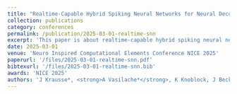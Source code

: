 ```yaml
---
title: "Realtime-Capable Hybrid Spiking Neural Networks for Neural Decoding of Cortical Activity"
collection: publications
category: conferences
permalink: /publication/2025-03-01-realtime-snn
excerpt: 'This paper is about realtime-capable hybrid spiking neural networks for neural decoding of cortical activity.'
date: 2025-03-01
venue: 'Neuro Inspired Computational Elements Conference NICE 2025'
paperurl: '/files/2025-03-01-realtime-snn.pdf'
bibtexurl: '/files/2025-03-01-realtime-snn.bib'
awards: 'NICE 2025'
authors: 'J Krausse*, <strong>A Vasilache*</strong>, K Knoblock, J Becker'
---
```

